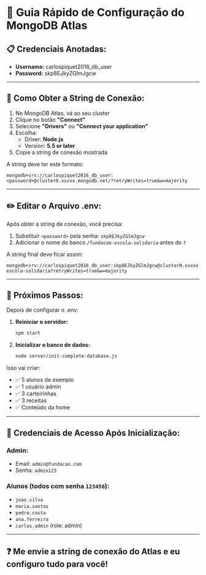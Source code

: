 # 🚀 Guia Rápido de Configuração do MongoDB Atlas

## 📋 Credenciais Anotadas:
- **Username:** carlospiquet2016_db_user
- **Password:** skp8EJkyZGlmJgcw

---

## 🔗 Como Obter a String de Conexão:

1. No MongoDB Atlas, vá ao seu cluster
2. Clique no botão **"Connect"**
3. Selecione **"Drivers"** ou **"Connect your application"**
4. Escolha:
   - Driver: **Node.js**
   - Version: **5.5 or later**
5. Copie a string de conexão mostrada

A string deve ter este formato:
```
mongodb+srv://carlospiquet2016_db_user:<password>@cluster0.xxxxx.mongodb.net/?retryWrites=true&w=majority
```

---

## ✏️ Editar o Arquivo .env:

Após obter a string de conexão, você precisa:

1. Substituir `<password>` pela senha: `skp8EJkyZGlmJgcw`
2. Adicionar o nome do banco `/fundacao-escola-solidaria` antes do `?`

A string final deve ficar assim:
```
mongodb+srv://carlospiquet2016_db_user:skp8EJkyZGlmJgcw@cluster0.xxxxx.mongodb.net/fundacao-escola-solidaria?retryWrites=true&w=majority
```

---

## 🎯 Próximos Passos:

Depois de configurar o .env:

1. **Reiniciar o servidor:**
   ```bash
   npm start
   ```

2. **Inicializar o banco de dados:**
   ```bash
   node server/init-complete-database.js
   ```

Isso vai criar:
- ✅ 5 alunos de exemplo
- ✅ 1 usuário admin
- ✅ 3 carteirinhas
- ✅ 3 receitas
- ✅ Conteúdo da home

---

## 🔐 Credenciais de Acesso Após Inicialização:

### Admin:
- Email: `admin@fundacao.com`
- Senha: `admin123`

### Alunos (todos com senha `123456`):
- `joao.silva`
- `maria.santos`
- `pedro.costa`
- `ana.ferreira`
- `carlos.admin` (role: admin)

---

## ❓ Me envie a string de conexão do Atlas e eu configuro tudo para você!
